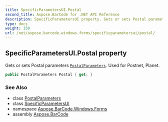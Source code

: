 ```yaml
---
title: SpecificParametersUI.Postal
second_title: Aspose.BarCode for .NET API Reference
description: SpecificParametersUI property. Gets or sets Postal parameters PostalParameters. Used for Postnet Planet
type: docs
weight: 150
url: /net/aspose.barcode.windows.forms/specificparametersui/postal/
---
```

## SpecificParametersUI.Postal property

Gets or sets Postal parameters [`PostalParameters`](../../../aspose.barcode.generation/postalparameters/). Used for Postnet, Planet.

```csharp
public PostalParameters Postal { get; }
```

### See Also

* class [PostalParameters](../../../aspose.barcode.generation/postalparameters/)
* class [SpecificParametersUI](../)
* namespace [Aspose.BarCode.Windows.Forms](../../../aspose.barcode.windows.forms/)
* assembly [Aspose.BarCode](../../../)


